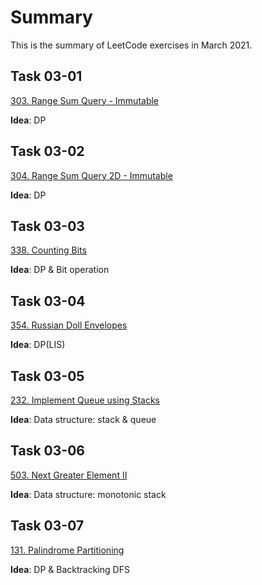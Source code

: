 # Summary

This is the summary of LeetCode exercises in March 2021.

## Task 03-01

[303. Range Sum Query - Immutable](https://leetcode-cn.com/problems/range-sum-query-immutable/)

**Idea**: DP

## Task 03-02

[304. Range Sum Query 2D - Immutable](https://leetcode-cn.com/problems/range-sum-query-2d-immutable/)

**Idea**: DP

## Task 03-03

[338. Counting Bits](https://leetcode-cn.com/problems/counting-bits/)

**Idea**: DP & Bit operation

## Task 03-04

[354. Russian Doll Envelopes](https://leetcode-cn.com/problems/russian-doll-envelopes/)

**Idea**: DP(LIS)


## Task 03-05

[232. Implement Queue using Stacks](https://leetcode-cn.com/problems/implement-queue-using-stacks/)

**Idea**: Data structure: stack & queue

## Task 03-06

[503. Next Greater Element II](https://leetcode-cn.com/problems/next-greater-element-ii/)

**Idea**: Data structure: monotonic stack

## Task  03-07

[131. Palindrome Partitioning](https://leetcode-cn.com/problems/palindrome-partitioning/)

**Idea**: DP & Backtracking DFS
